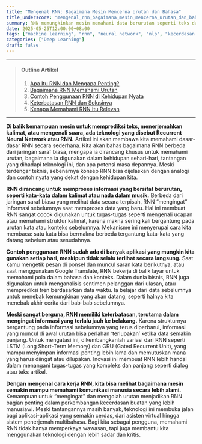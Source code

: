 ```yaml
---
title: "Mengenal RNN: Bagaimana Mesin Mencerna Urutan dan Bahasa"
title_underscore: "mengenal_rnn_bagaimana_mesin_mencerna_urutan_dan_bahasa"
summary: RNN memungkinkan mesin memahami data berurutan seperti teks dan suara dengan mengingat konteks sebelumnya. Artikel ini membahas cara kerja, aplikasi nyata, serta tantangan dan solusi dalam pengembangan RNN.
date: 2025-05-25T12:00:00+08:00
tags: ["machine learning", "rnn", "neural network", "nlp", "kecerdasan buatan", "pemula"]
categories: ["Deep Learning"]
draft: false
---
```


---
> #### Outline Artikel
> 1. [Apa Itu RNN dan Mengapa Penting?](#apa-itu-rnn)
> 2. [Bagaimana RNN Memahami Urutan](#cara-kerja-rnn)
> 3. [Contoh Penggunaan RNN di Kehidupan Nyata](#contoh-penggunaan)
> 4. [Keterbatasan RNN dan Solusinya](#keterbatasan)
> 5. [Kenapa Memahami RNN Itu Relevan](#relevansi-rnn)
---

<span id="apa-itu-rnn"></span>

**Di balik kemampuan mesin untuk memprediksi teks, menerjemahkan kalimat, atau mengenali suara, ada teknologi yang disebut Recurrent Neural Network atau RNN.** Artikel ini akan membawa kita memahami dasar-dasar RNN secara sederhana. Kita akan bahas bagaimana RNN berbeda dari jaringan saraf biasa, mengapa ia dirancang khusus untuk memahami urutan, bagaimana ia digunakan dalam kehidupan sehari-hari, tantangan yang dihadapi teknologi ini, dan apa potensi masa depannya. Meski terdengar teknis, sebenarnya konsep RNN bisa dijelaskan dengan analogi dan contoh nyata yang dekat dengan kehidupan kita.

<span id="cara-kerja-rnn"></span>

**RNN dirancang untuk memproses informasi yang bersifat berurutan, seperti kata-kata dalam kalimat atau nada dalam musik.** Berbeda dari jaringan saraf biasa yang melihat data secara terpisah, RNN “mengingat” informasi sebelumnya saat memproses data yang baru. Hal ini membuat RNN sangat cocok digunakan untuk tugas-tugas seperti mengenali ucapan atau memahami struktur kalimat, karena makna sering kali bergantung pada urutan kata atau konteks sebelumnya. Mekanisme ini menyerupai cara kita membaca: satu kata bisa bermakna berbeda tergantung kata-kata yang datang sebelum atau sesudahnya.

<span id="contoh-penggunaan"></span>

**Contoh penggunaan RNN sudah ada di banyak aplikasi yang mungkin kita gunakan setiap hari, meskipun tidak selalu terlihat secara langsung.** Saat kamu mengetik pesan di ponsel dan muncul saran kata berikutnya, atau saat menggunakan Google Translate, RNN bekerja di balik layar untuk memahami pola dalam bahasa dan konteks. Dalam dunia bisnis, RNN juga digunakan untuk menganalisis sentimen pelanggan dari ulasan, atau memprediksi tren berdasarkan data waktu. Ia belajar dari data sebelumnya untuk menebak kemungkinan yang akan datang, seperti halnya kita menebak akhir cerita dari bab-bab sebelumnya.

<span id="keterbatasan"></span>

**Meski sangat berguna, RNN memiliki keterbatasan, terutama dalam mengingat informasi yang terlalu jauh ke belakang.** Karena strukturnya bergantung pada informasi sebelumnya yang terus diperbarui, informasi yang muncul di awal urutan bisa perlahan ‘terlupakan’ ketika data semakin panjang. Untuk mengatasi ini, dikembangkanlah variasi dari RNN seperti LSTM (Long Short-Term Memory) dan GRU (Gated Recurrent Unit), yang mampu menyimpan informasi penting lebih lama dan memutuskan mana yang harus diingat atau dilupakan. Inovasi ini membuat RNN lebih handal dalam menangani tugas-tugas yang kompleks dan panjang seperti dialog atau teks artikel.

<span id="relevansi-rnn"></span>

**Dengan mengenal cara kerja RNN, kita bisa melihat bagaimana mesin semakin mampu memahami komunikasi manusia secara lebih alami.** Kemampuan untuk “mengingat” dan mengolah urutan menjadikan RNN bagian penting dalam perkembangan kecerdasan buatan yang lebih manusiawi. Meski tantangannya masih banyak, teknologi ini membuka jalan bagi aplikasi-aplikasi yang semakin cerdas, dari asisten virtual hingga sistem penerjemah multibahasa. Bagi kita sebagai pengguna, memahami RNN tidak hanya memperkaya wawasan, tapi juga membantu kita menggunakan teknologi dengan lebih sadar dan kritis.
